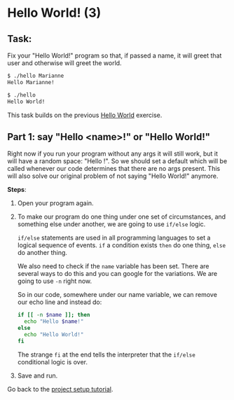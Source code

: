 # Hello World! (3)

## Task:
Fix your "Hello World!" program so that, if passed a name, it will greet that
user and otherwise will greet the world.

```sh
$ ./hello Marianne
Hello Marianne!

$ ./hello
Hello World!
```

This task builds on the previous [Hello World](https://github.com/fouralarmfire/square-one/blob/master/tutorials/hello-world-2.md#hello-world-2) exercise.

## Part 1: say "Hello \<name\>!" or "Hello World!"
Right now if you run your program without any args it will still work, but it will
have a random space: "Hello !".
So we should set a default which will be called whenever our code determines
that there are no args present. This will also solve our original problem of
not saying "Hello World!" anymore.

**Steps**:

1. Open your program again.
1. To make our program do one thing under one set of circumstances, and something
	else under another, we are going to use `if/else` logic.

	`if/else` statements are used in all programming languages to set a logical
	sequence of events.
	`if` a condition exists `then` do one thing, `else` do another thing.

	We also need to check if the `name` variable has been set. There are several
	ways to do this and you can google for the variations. We are going to use `-n`
	right now.

	So in our code, somewhere under our name variable, we can remove our echo line
	and instead do:

	```sh
	if [[ -n $name ]]; then
	  echo "Hello $name!"
	else
	  echo "Hello World!"
	fi
	```

	The strange `fi` at the end tells the interpreter that the `if/else` conditional
	logic is over.

1. Save and run.


Go back to the [project setup tutorial](https://queenofdowntime.com/resources/tutorials/git#part-12-merging-branches).
